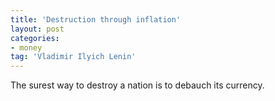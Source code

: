 ```yaml
---
title: 'Destruction through inflation'
layout: post
categories:
- money
tag: 'Vladimir Ilyich Lenin'
---
```


The surest way to destroy a nation is to debauch its currency.